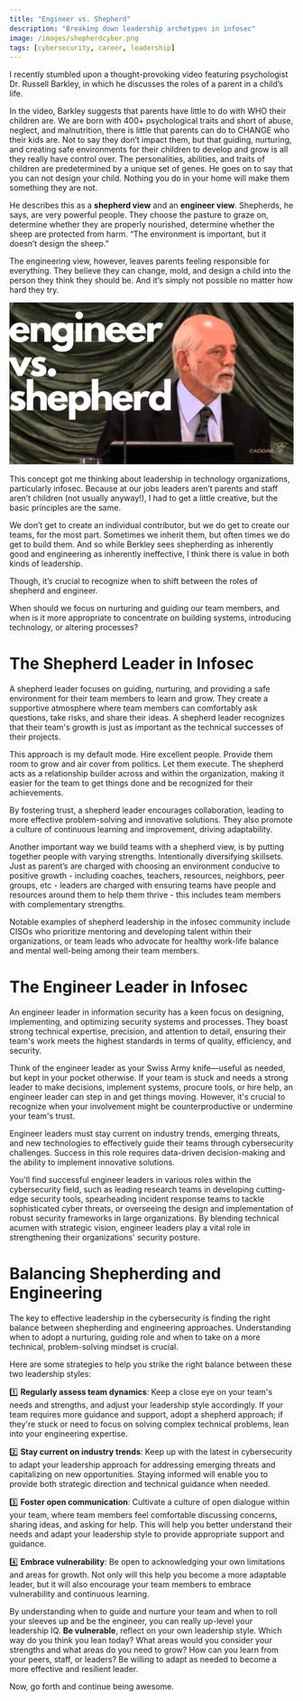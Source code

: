 ```yaml
---
title: "Engineer vs. Shepherd"
description: "Breaking down leadership archetypes in infosec"
image: /images/shepherdcyber.png
tags: [cybersecurity, career, leadership]
---
```


I recently stumbled upon a thought-provoking video featuring psychologist Dr. Russell Barkley, in which he discusses the roles of a parent in a child’s life. 

In the video, Barkley suggests that parents have little to do with WHO their children are. We are born with 400+ psychological traits and short of abuse, neglect, and malnutrition, there is little that parents can do to CHANGE who their kids are. Not to say they don’t impact them, but that guiding, nurturing, and creating safe environments for their children to develop and grow is all they really have control over. The personalities, abilities, and traits of children are predetermined by a unique set of genes. He goes on to say that you can not design your child. Nothing you do in your home will make them something they are not.

He describes this as a **shepherd view** and an **engineer view**. Shepherds, he says, are very powerful people. They choose the pasture to graze on, determine whether they are properly nourished, determine whether the sheep are protected from harm. “The environment is important, but it doesn’t design the sheep.” 

The engineering view, however, leaves parents feeling responsible for everything. They believe they can change, mold, and design a child into the person they think they should be. And it’s simply not possible no matter how hard they try.

![shepherd-vs-engineer](/images/engineervsshepherd.png)

This concept got me thinking about leadership in technology organizations, particularly infosec. Because at our jobs leaders aren’t parents and staff aren’t children (not usually anyway!), I had to get a little creative, but the basic principles are the same. 

We don’t get to create an individual contributor, but we do get to create our teams, for the most part. Sometimes we inherit them, but often times we do get to build them. And so while Berkley sees shepherding as inherently good and engineering as inherently ineffective, I think there is value in both kinds of leadership. 

Though, it’s crucial to recognize when to shift between the roles of shepherd and engineer.

When should we focus on nurturing and guiding our team members, and when is it more appropriate to concentrate on building systems, introducing technology, or altering processes?

# **The Shepherd Leader in Infosec**

A shepherd leader focuses on guiding, nurturing, and providing a safe environment for their team members to learn and grow. They create a supportive atmosphere where team members can comfortably ask questions, take risks, and share their ideas. A shepherd leader recognizes that their team's growth is just as important as the technical successes of their projects.

This approach is my default mode. Hire excellent people. Provide them room to grow and air cover from politics. Let them execute. The shepherd acts as a relationship builder across and within the organization, making it easier for the team to get things done and be recognized for their achievements.

By fostering trust, a shepherd leader encourages collaboration, leading to more effective problem-solving and innovative solutions. They also promote a culture of continuous learning and improvement, driving adaptability.

Another important way we build teams with a shepherd view, is by putting together people with varying strengths. Intentionally diversifying skillsets. Just as parent’s are charged with choosing an environment conducive to positive growth - including coaches, teachers, resources, neighbors, peer groups, etc - leaders are charged with ensuring teams have people and resources around them to help them thrive - this includes team members with complementary strengths. 

Notable examples of shepherd leadership in the infosec community include CISOs who prioritize mentoring and developing talent within their organizations, or team leads who advocate for healthy work-life balance and mental well-being among their team members.

# **The Engineer Leader in Infosec**

An engineer leader in information security has a keen focus on designing, implementing, and optimizing security systems and processes. They boast strong technical expertise, precision, and attention to detail, ensuring their team's work meets the highest standards in terms of quality, efficiency, and security.

Think of the engineer leader as your Swiss Army knife—useful as needed, but kept in your pocket otherwise. If your team is stuck and needs a strong leader to make decisions, implement systems, procure tools, or hire help, an engineer leader can step in and get things moving. However, it's crucial to recognize when your involvement might be counterproductive or undermine your team's trust.

Engineer leaders must stay current on industry trends, emerging threats, and new technologies to effectively guide their teams through cybersecurity challenges. Success in this role requires data-driven decision-making and the ability to implement innovative solutions.

You'll find successful engineer leaders in various roles within the cybersecurity field, such as leading research teams in developing cutting-edge security tools, spearheading incident response teams to tackle sophisticated cyber threats, or overseeing the design and implementation of robust security frameworks in large organizations. By blending technical acumen with strategic vision, engineer leaders play a vital role in strengthening their organizations' security posture.

# **Balancing Shepherding and Engineering**

The key to effective leadership in the cybersecurity is finding the right balance between shepherding and engineering approaches. Understanding when to adopt a nurturing, guiding role and when to take on a more technical, problem-solving mindset is crucial.

Here are some strategies to help you strike the right balance between these two leadership styles:

1️⃣ **Regularly assess team dynamics**: Keep a close eye on your team's needs and strengths, and adjust your leadership style accordingly. If your team requires more guidance and support, adopt a shepherd approach; if they're stuck or need to focus on solving complex technical problems, lean into your engineering expertise.

2️⃣ **Stay current on industry trends**: Keep up with the latest in cybersecurity to adapt your leadership approach for addressing emerging threats and capitalizing on new opportunities. Staying informed will enable you to provide both strategic direction and technical guidance when needed.

3️⃣ **Foster open communication**: Cultivate a culture of open dialogue within your team, where team members feel comfortable discussing concerns, sharing ideas, and asking for help. This will help you better understand their needs and adapt your leadership style to provide appropriate support and guidance.

4️⃣ **Embrace vulnerability**: Be open to acknowledging your own limitations and areas for growth. Not only will this help you become a more adaptable leader, but it will also encourage your team members to embrace vulnerability and continuous learning.

By understanding when to guide and nurture your team and when to roll your sleeves up and be the engineer, you can really up-level your leadership IQ. **Be vulnerable**, reflect on your own leadership style. Which way do you think you lean today? What areas would you consider your strengths and what areas do you need to grow? How can you learn from your peers, staff, or leaders? Be willing to adapt as needed to become a more effective and resilient leader.

Now, go forth and continue being awesome.
